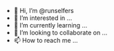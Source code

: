- 👋 Hi, I’m @runselfers
- 👀 I’m interested in ...
- 🌱 I’m currently learning ...
- 💞️ I’m looking to collaborate on ...
- 📫 How to reach me ...

<!---
runselfers/runselfers is a ✨ special ✨ repository because its `README.md` (this file) appears on your GitHub profile.
You can click the Preview link to take a look at your changes.
--->
